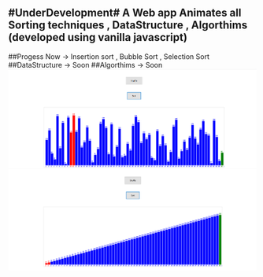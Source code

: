 ## #UnderDevelopment# A Web app Animates all Sorting techniques , DataStructure , Algorthims (developed using vanilla javascript)
##Progess Now -> Insertion sort , Bubble Sort , Selection Sort
##DataStructure -> Soon
##Algorthims -> Soon
<img src="pic11.PNG"/>
<img src="pic22.PNG"/>

